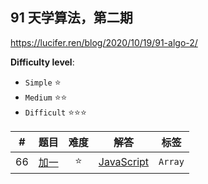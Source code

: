 ## 91 天学算法，第二期

https://lucifer.ren/blog/2020/10/19/91-algo-2/

**Difficulty level**:

- `Simple` ⭐
- `Medium` ⭐⭐
- `Difficult` ⭐⭐⭐

|#|题目|难度|解答|标签|
|:---:|:---|:---:|:---:|:---:|
|66|[加一](https://leetcode-cn.com/problems/plus-one/)|⭐|[JavaScript](../javascript/easy/66-加一.js)|`Array`|
